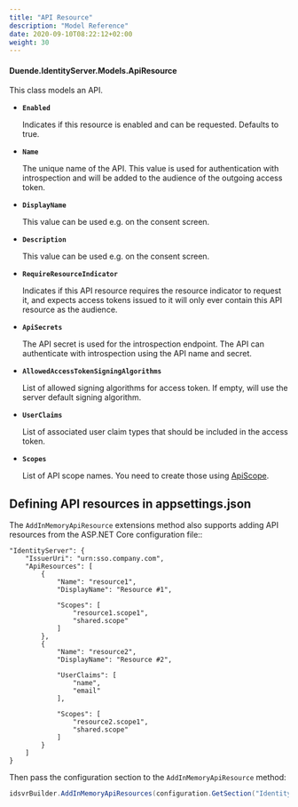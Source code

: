 ```yaml
---
title: "API Resource"
description: "Model Reference"
date: 2020-09-10T08:22:12+02:00
weight: 30
---
```


#### Duende.IdentityServer.Models.ApiResource

This class models an API.

* **`Enabled`**
    
    Indicates if this resource is enabled and can be requested. Defaults to true.

* **`Name`**
    
    The unique name of the API. This value is used for authentication with introspection and will be added to the audience of the outgoing access token.

* **`DisplayName`**
    
    This value can be used e.g. on the consent screen.

* **`Description`**
    
    This value can be used e.g. on the consent screen.
    
* **`RequireResourceIndicator`**
    
    Indicates if this API resource requires the resource indicator to request it, and expects access tokens issued to it will only ever contain this API resource as the audience.

* **`ApiSecrets`**
    
    The API secret is used for the introspection endpoint. The API can authenticate with introspection using the API name and secret.

* **`AllowedAccessTokenSigningAlgorithms`**
    
    List of allowed signing algorithms for access token. If empty, will use the server default signing algorithm.

* **`UserClaims`**
    
    List of associated user claim types that should be included in the access token.

* **`Scopes`**

    List of API scope names. You need to create those using [ApiScope](api_scope).

## Defining API resources in appsettings.json
The `AddInMemoryApiResource` extensions method also supports adding API resources from the ASP.NET Core configuration file::

    "IdentityServer": {
        "IssuerUri": "urn:sso.company.com",
        "ApiResources": [
            {
                "Name": "resource1",
                "DisplayName": "Resource #1",

                "Scopes": [
                    "resource1.scope1",
                    "shared.scope"
                ]
            },
            {
                "Name": "resource2",
                "DisplayName": "Resource #2",
                
                "UserClaims": [
                    "name",
                    "email"
                ],

                "Scopes": [
                    "resource2.scope1",
                    "shared.scope"
                ]
            }
        ]
    }

Then pass the configuration section to the `AddInMemoryApiResource` method:

```cs
idsvrBuilder.AddInMemoryApiResources(configuration.GetSection("IdentityServer:ApiResources"))
```
